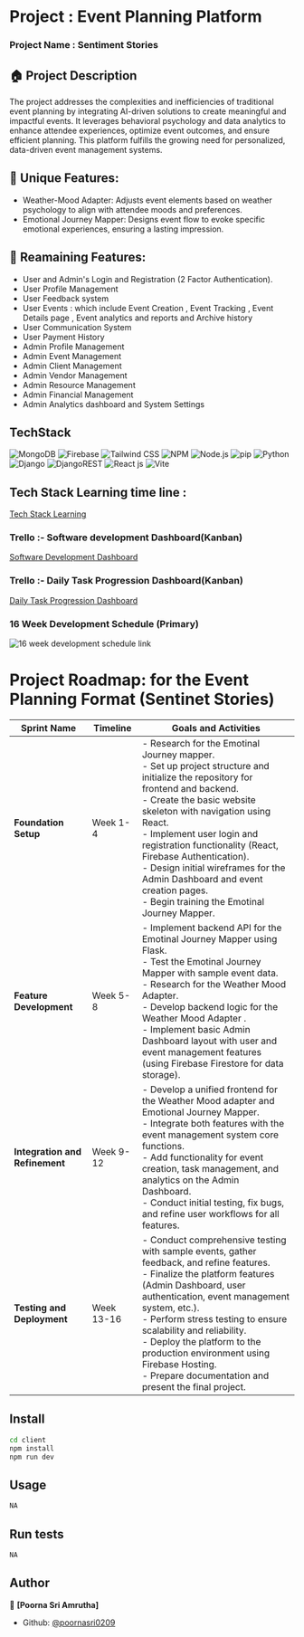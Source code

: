 # Project : Event Planning Platform 
### Project Name : Sentiment Stories
## 🏠 Project Description

The project addresses the complexities and inefficiencies of traditional event planning by integrating AI-driven solutions to create meaningful and impactful events. It leverages behavioral psychology and data analytics to enhance attendee experiences, optimize event outcomes, and ensure efficient planning. This platform fulfills the growing need for personalized, data-driven event management systems.

## 💫 Unique Features:
- Weather-Mood Adapter: Adjusts event elements based on weather psychology to align with attendee moods and preferences.
- Emotional Journey Mapper: Designs event flow to evoke specific emotional experiences, ensuring a lasting impression.

## 💫 Reamaining Features:
- User and Admin's Login and Registration (2 Factor Authentication).
- User Profile Management
- User Feedback system
- User Events :  which include Event Creation , Event Tracking , Event Details page , Event analytics and reports and Archive history
- User Communication System
- User Payment History
- Admin Profile Management
- Admin Event Management
- Admin Client Management
- Admin Vendor Management
- Admin Resource Management
- Admin Financial Management
- Admin Analytics dashboard and System Settings 


## TechStack
![MongoDB](https://img.shields.io/badge/MongoDB-47A248?style=for-the-badge&logo=mongodb&logoColor=white)
![Firebase](https://img.shields.io/badge/Firebase-FFCA28?style=for-the-badge&logo=firebase&logoColor=white)
![Tailwind CSS](https://img.shields.io/badge/Tailwind_CSS-38B2AC?style=for-the-badge&logo=tailwind-css&logoColor=white)
![NPM](https://img.shields.io/badge/NPM-CB3837?style=for-the-badge&logo=npm&logoColor=white)
![Node.js](https://img.shields.io/badge/Node.js-339933?style=for-the-badge&logo=node.js&logoColor=white)
![pip](https://img.shields.io/badge/pip-3776AB?style=for-the-badge&logo=pypi&logoColor=white)
![Python](https://img.shields.io/badge/Python-3776AB?style=for-the-badge&logo=python&logoColor=white)
![Django](https://img.shields.io/badge/django-%23092E20.svg?style=for-the-badge&logo=django&logoColor=white) 
![DjangoREST](https://img.shields.io/badge/DJANGO-REST-ff1709?style=for-the-badge&logo=django&logoColor=white&color=ff1709&labelColor=gray)
![React js](https://img.shields.io/badge/React-20232A?style=for-the-badge&logo=react&logoColor=61DAFB)
![Vite](https://img.shields.io/badge/Vite-646CFF?style=for-the-badge&logo=vite&logoColor=white)


## Tech Stack Learning time line : 
[Tech Stack Learning](https://github.com/users/poornasri0209/projects/1)

### Trello :- Software development Dashboard(Kanban)
[Software Development Dashboard](https://trello.com/invite/b/679a217910d5e580fa091f9c/ATTI23b800c404636dbc6a0976e1ce6e72126E40BF74/software-development)

### Trello :- Daily Task Progression Dashboard(Kanban)
[Daily Task Progression Dashboard](https://trello.com/invite/b/679a21a0767b632b42e15bd8/ATTId83a4b26bdf878b44f8e50339c13cf36417BEA91/daily-task-progression)

### 16 Week Development Schedule (Primary)
![16 week development schedule link](https://www.mermaidchart.com/raw/d3d8adad-d080-4953-8670-bb48c2a58e3a?theme=light&version=v0.1&format=svg)

# Project Roadmap: for the Event Planning Format (Sentinet Stories)

| Sprint Name              | Timeline       | Goals and Activities |
|--------------------------|---------------|----------------------|
| **Foundation Setup**     | Week 1-4      | - Research for the Emotinal Journey mapper.<br> - Set up project structure and initialize the repository for frontend and backend.<br> - Create the basic website skeleton with navigation using React.<br> - Implement user login and registration functionality (React, Firebase Authentication).<br> - Design initial wireframes for the Admin Dashboard and event creation pages.<br> - Begin training the Emotinal Journey Mapper. |
| **Feature Development**  | Week 5-8      | - Implement backend API for the Emotinal Journey Mapper using Flask.<br> - Test the Emotinal Journey Mapper with sample event data.<br> - Research for the Weather Mood Adapter.<br> - Develop backend logic for the Weather Mood Adapter .<br> - Implement basic Admin Dashboard layout with user and event management features (using Firebase Firestore for data storage). |
| **Integration and Refinement** | Week 9-12  | - Develop a unified frontend for the Weather Mood adapter and Emotional Journey Mapper.<br> - Integrate both features  with the event management system core functions.<br> - Add functionality for event creation, task management, and analytics on the Admin Dashboard.<br> - Conduct initial testing, fix bugs, and refine user workflows for all features. |
| **Testing and Deployment** | Week 13-16  | - Conduct comprehensive testing with sample events, gather feedback, and refine features.<br> - Finalize the platform features (Admin Dashboard, user authentication, event management system, etc.).<br> - Perform stress testing to ensure scalability and reliability.<br> - Deploy the platform to the production environment using Firebase Hosting.<br> - Prepare documentation and present the final project. |



## Install

```sh
cd client
npm install
npm run dev
```

## Usage

```sh
NA
```

## Run tests

```sh
NA
```

## Author

👤 **[Poorna Sri Amrutha]**

* Github: [@poornasri0209](https://github.com/poornasri0209)


